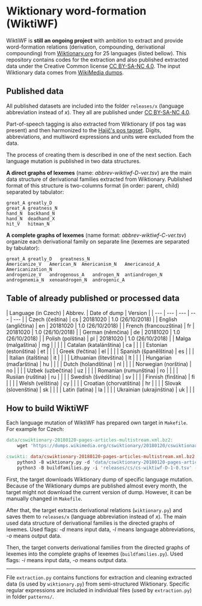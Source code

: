 # Wiktionary word-formation (WiktiWF)
WiktiWF is **still an ongoing project** with ambition to extract and provide word-formation relations (derivation, compounding, derivational compounding) from [Wiktionary.org](https://www.wiktionary.org/) for 25 languages (listed bellow). This repository contains codes for the extraction and also published extracted data under the Creative Common license [CC BY-SA-NC 4.0](https://creativecommons.org/licenses/by-nc-sa/4.0/). The input Wiktionary data comes from [WikiMedia dumps](https://dumps.wikimedia.org/backup-index.html).

## Published data
All published datasets are included into the folder `releases/x` (language abbreviation instead of *x*). They all are published under [CC BY-SA-NC 4.0](https://creativecommons.org/licenses/by-nc-sa/4.0/).

Part-of-speech tagging is also extracted from Wiktionary (if pos tag was present) and then harmonized to the [Hajič's pos tagset](https://ufal.mff.cuni.cz/pdt/Morphology_and_Tagging/Doc/hmptagqr.html#POS). Digits, abbreviations, and multiword expressions and units were excluded from the data.

The process of creating them is described in one of the next section. Each language mutation is published in two data structures.

**A direct graphs of lexemes** (name: *abbrev-wiktiwf-D-ver.tsv*) are the main data structure of derivational families extracted from Wiktionary. Published format of this structure is two-columns format (in order: parent, child) separated by tabulator:
 ```
great_A	greatly_D
great_A	greatness_N
hand_N	backhand_N
hand_N	deadhand_X
hit_V	hitman_N
 ```
**A complete graphs of lexemes** (name format: *abbrev-wiktiwf-C-ver.tsv*) organize each derivational family on separate line (lexemes are separated by tabulator):
```
great_A	greatly_D	greatness_N
Americanize_V	American_N	Americanism_N	Americanoid_A	Americanization_N
androgenize_V	androgenous_A	androgen_N	antiandrogen_N	androgenemia_N	xenoandrogen_N	androgenic_A
```

## Table of already published or processed data

| Language (in Czech) | Abbrev. | Date of dump | Version |
| --- | --- | --- | --- | --- |
| Czech (čeština) | cs | 20181020 | 1.0 (26/10/2018) |
| English (angličtina) | en | 20181020 | 1.0 (26/10/2018) |
| French (francouzština) | fr | 20181020 | 1.0 (26/10/2018) |
| German (němčina) | de | 20181020 | 1.0 (26/10/2018) |
| Polish (polština) | pl | 20181020 | 1.0 (26/10/2018) |
| Malga (malgaština) | mg | | | |
| Catalan (katalánština) | ca | | |
| Estonian (estonština) | et | | |
| Greek (řečtina) | el | | |
| Spanish (španělština) | es | | |
| Italian (italština) | it | | |
| Lithuanian (litevština) | lt | | |
| Hungarian (maďarština) | hu | | |
| Dutch (holandština) | nl | | |
| Norwegian (norština) | no | | |
| Uzbek (uzbečtina) | uz | | |
| Romanian (rumunština) | ro | | |
| Rusiian (ruština) | ru | | |
| Swedish (švédština) | sv | | |
| Finnish (finština) | fi | | |
| Welsh (velština) | cy | | |
| Croatian (chorvatština) | hr | | |
| Slovak (slovenština) | sk | | |
| Latin (latina) | la | | |
| Ukrainian (ukrajinština) | uk | | |

## How to build WiktiWF
Each language mutation of WiktiWF has prepared own target in `Makefile`. For example for Czech:
```makefile
data/cswiktionary-20180120-pages-articles-multistream.xml.bz2:
	wget 'https://dumps.wikimedia.org/cswiktionary/20180120/cswiktionary-20180120-pages-articles-multistream.xml.bz2' -P 'data/'

cswikti: data/cswiktionary-20180120-pages-articles-multistream.xml.bz2
	python3 -B wiktionary.py -d 'data/cswiktionary-20180120-pages-articles-multistream.xml.bz2' -l 'cs' -o 'releases/cs/cs-wiktiwf-D-1-0.tsv'
	python3 -B buildfamilies.py -i 'releases/cs/cs-wiktiwf-D-1-0.tsv' -o 'releases/cs/cs-wiktiwf-C-1-0.tsv'
```

First, the target downloads Wiktionary dump of specific language mutation. Because of the Wiktionary dumps are published almost every month, the target might not download the current version of dump. However, it can be manually changed in `Makefile`.

After that, the target extracts derivational relations (`wiktionary.py`) and saves them to `releases/x` (language abbreviation instead of *x*). The main used data structure of derivational families is the directed graphs of lexemes. Used flags: *-d* means input data, *-l* means language abbreviations, *-o* means output data.

Then, the target converts derivational families from the directed graphs of lexemes into the complete graphs of lexemes (`buildfamilies.py`). Used flags: *-i* means input data, *-o* means output data.

---
File `extraction.py` contains functions for extraction and cleaning extracted data (is used by `wiktionary.py`) from semi-structured Wiktionary. Specific regular expressions are included in individual files (used by `extraction.py`) in folder `patterns/`.
